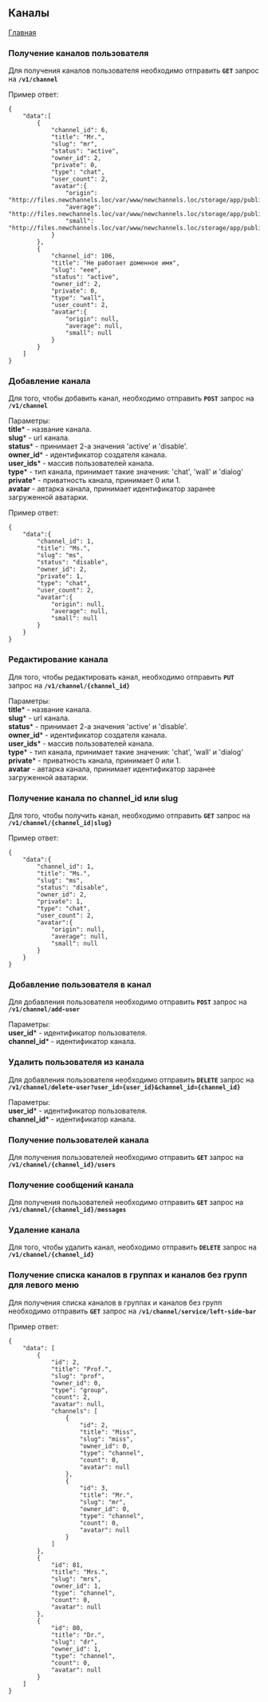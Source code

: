 ## Каналы

[Главная](main.md) 

### Получение каналов пользователя

Для получения каналов пользователя необходимо отправить **`GET`** запрос на **`/v1/channel`**

Пример ответ:<br>
```
{
    "data":[
        {
            "channel_id": 6,
            "title": "Mr.",
            "slug": "mr",
            "status": "active",
            "owner_id": 2,
            "private": 0,
            "type": "chat",
            "user_count": 2,
            "avatar":{
                "origin": "http://files.newchannels.loc/var/www/newchannels.loc/storage/app/public/img/channel/b/b6/b6ba4c2140f71b3430a7aaf44a4bd2e1.jpg",
                "average": "http://files.newchannels.loc/var/www/newchannels.loc/storage/app/public/img/channel/b/b6/b6ba4c2140f71b3430a7aaf44a4bd2e1_400.jpg",
                "small": "http://files.newchannels.loc/var/www/newchannels.loc/storage/app/public/img/channel/b/b6/b6ba4c2140f71b3430a7aaf44a4bd2e1_150.jpg"
            }
        },
        {
            "channel_id": 106,
            "title": "Не работает доменное имя",
            "slug": "eee",
            "status": "active",
            "owner_id": 2,
            "private": 0,
            "type": "wall",
            "user_count": 2,
            "avatar":{
                "origin": null,
                "average": null,
                "small": null
            }
        }
    ]
}
```

### Добавление канала

Для того, чтобы добавить канал, необходимо отправить 
**`POST`** запрос на **`/v1/channel`**

Параметры:<br>
**title*** - название канала.<br>
**slug*** - url канала.<br>
**status*** - принимает 2-а значения 'active' и 'disable'.<br>
**owner_id*** - идентификатор создателя канала.<br>
**user_ids*** - массив пользователей канала.<br>
**type*** - тип канала, принимает такие значения: 
'chat', 'wall' и 'dialog'<br>
**private*** - приватность канала, принимает 0 или 1.<br>
**avatar** - автарка канала, 
принимает идентификатор заранее загруженной аватарки.

Пример ответ:<br>

```
{
    "data":{
        "channel_id": 1,
        "title": "Ms.",
        "slug": "ms",
        "status": "disable",
        "owner_id": 2,
        "private": 1,
        "type": "chat",
        "user_count": 2,
        "avatar":{
            "origin": null,
            "average": null,
            "small": null
        }
    }
}
```

### Редактирование канала

Для того, чтобы редактировать канал, необходимо отправить 
**`PUT`** запрос на **`/v1/channel/{channel_id}`**

Параметры:<br>
**title*** - название канала.<br>
**slug*** - url канала.<br>
**status*** - принимает 2-а значения 'active' и 'disable'.<br>
**owner_id*** - идентификатор создателя канала.<br>
**user_ids*** - массив пользователей канала.<br>
**type*** - тип канала, принимает такие значения: 
'chat', 'wall' и 'dialog'<br>
**private*** - приватность канала, принимает 0 или 1.<br>
**avatar** - автарка канала, 
принимает идентификатор заранее загруженной аватарки.

### Получение канала по channel_id или slug

Для того, чтобы получить канал, необходимо отправить 
**`GET`** запрос на **`/v1/channel/{channel_id|slug}`**

Пример ответ:<br>

```
{
    "data":{
        "channel_id": 1,
        "title": "Ms.",
        "slug": "ms",
        "status": "disable",
        "owner_id": 2,
        "private": 1,
        "type": "chat",
        "user_count": 2,
        "avatar":{
            "origin": null,
            "average": null,
            "small": null
        }
    }
}
```

### Добавление пользователя в канал

Для добавления пользователя необходимо отправить
**`POST`** запрос на **`/v1/channel/add-user`**

Параметры:<br>
**user_id*** - идентификатор пользователя.<br>
**channel_id*** - идентификатор канала.<br>

### Удалить пользователя из канала

Для добавления пользователя необходимо отправить
**`DELETE`** запрос на **`/v1/channel/delete-user?user_id={user_id}&channel_id={channel_id}`**

Параметры:<br>
**user_id*** - идентификатор пользователя.<br>
**channel_id*** - идентификатор канала.<br>

### Получение пользователей канала

Для получения пользователей необходимо отправить
**`GET`** запрос на **`/v1/channel/{channel_id}/users`**

### Получение сообщений канала

Для получения пользователей необходимо отправить
**`GET`** запрос на **`/v1/channel/{channel_id}/messages`**

### Удаление канала

Для того, чтобы удалить канал, необходимо отправить 
**`DELETE`** запрос на **`/v1/channel/{channel_id}`**

### Получение списка каналов в группах и каналов без групп для левого меню

Для получения списка каналов в группах и каналов без групп необходимо отправить
**`GET`** запрос на **`/v1/channel/service/left-side-bar`**

Пример ответ:<br>

```
{
    "data": [
        {
            "id": 2,
            "title": "Prof.",
            "slug": "prof",
            "owner_id": 0,
            "type": "group",
            "count": 2,
            "avatar": null,
            "channels": [
                {
                    "id": 2,
                    "title": "Miss",
                    "slug": "miss",
                    "owner_id": 0,
                    "type": "channel",
                    "count": 0,
                    "avatar": null
                },
                {
                    "id": 3,
                    "title": "Mr.",
                    "slug": "mr",
                    "owner_id": 0,
                    "type": "channel",
                    "count": 0,
                    "avatar": null
                }
            ]
        },
        {
            "id": 81,
            "title": "Mrs.",
            "slug": "mrs",
            "owner_id": 1,
            "type": "channel",
            "count": 0,
            "avatar": null
        },
        {
            "id": 80,
            "title": "Dr.",
            "slug": "dr",
            "owner_id": 1,
            "type": "channel",
            "count": 0,
            "avatar": null
        }
    ]
}
```
